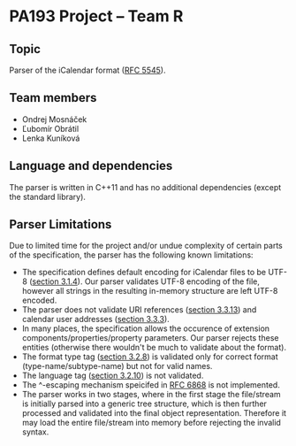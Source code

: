 # PA193 Project &ndash; Team R

## Topic
Parser of the iCalendar format ([RFC 5545](https://tools.ietf.org/html/rfc5545)).

## Team members
 * Ondrej Mosnáček
 * Ľubomír Obrátil
 * Lenka Kuníková

## Language and dependencies
The parser is written in C++11 and has no additional dependencies (except the standard library).

## Parser Limitations
Due to limited time for the project and/or undue complexity of certain parts of the specification, the parser has the following known limitations:

 * The specification defines default encoding for iCalendar files to be UTF-8 ([section 3.1.4](https://tools.ietf.org/html/rfc5545#section-3.1.4)). Our parser validates UTF-8 encoding of the file, however all strings in the resulting in-memory structure are left UTF-8 encoded.
 * The parser does not validate URI references ([section 3.3.13](https://tools.ietf.org/html/rfc5545#section-3.3.13)) and calendar user addresses ([section 3.3.3](https://tools.ietf.org/html/rfc5545#section-3.3.3)).
 * In many places, the specification allows the occurence of extension components/properties/property parameters. Our parser rejects these entities (otherwise there wouldn't be much to validate about the format).
 * The format type tag ([section 3.2.8](https://tools.ietf.org/html/rfc5545#section-3.2.8)) is validated only for correct format (type-name/subtype-name) but not for valid names.
 * The language tag ([section 3.2.10](https://tools.ietf.org/html/rfc5545#section-3.2.10)) is not validated.
 * The ^-escaping mechanism speicifed in [RFC 6868](https://tools.ietf.org/html/rfc6868) is not implemented.
 * The parser works in two stages, where in the first stage the file/stream is initially parsed into a generic tree structure, which is then further processed and validated into the final object representation. Therefore it may load the entire file/stream into memory before rejecting the invalid syntax.
